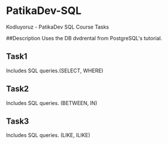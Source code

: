# PatikaDev-SQL
Kodluyoruz - PatikaDev SQL Course Tasks

##Description
Uses the DB dvdrental from PostgreSQL's tutorial. 

## Task1 
Includes SQL queries.(SELECT, WHERE)

## Task2 
Includes SQL queries. (BETWEEN, IN) 

## Task3
Includes SQL queries. (LIKE, ILIKE) 
